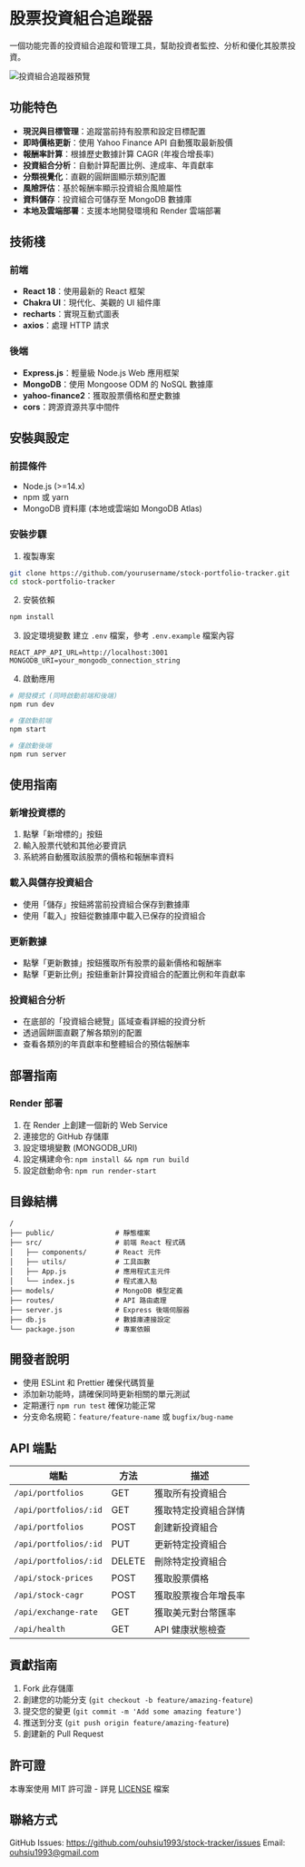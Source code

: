 # 股票投資組合追蹤器

一個功能完善的投資組合追蹤和管理工具，幫助投資者監控、分析和優化其股票投資。

![投資組合追蹤器預覽](screenshots/stock-tracker.gif)

## 功能特色

- **現況與目標管理**：追蹤當前持有股票和設定目標配置
- **即時價格更新**：使用 Yahoo Finance API 自動獲取最新股價
- **報酬率計算**：根據歷史數據計算 CAGR (年複合增長率)
- **投資組合分析**：自動計算配置比例、達成率、年貢獻率
- **分類視覺化**：直觀的圓餅圖顯示類別配置
- **風險評估**：基於報酬率顯示投資組合風險屬性
- **資料儲存**：投資組合可儲存至 MongoDB 數據庫
- **本地及雲端部署**：支援本地開發環境和 Render 雲端部署

## 技術棧

### 前端
- **React 18**：使用最新的 React 框架
- **Chakra UI**：現代化、美觀的 UI 組件庫
- **recharts**：實現互動式圖表
- **axios**：處理 HTTP 請求

### 後端
- **Express.js**：輕量級 Node.js Web 應用框架
- **MongoDB**：使用 Mongoose ODM 的 NoSQL 數據庫
- **yahoo-finance2**：獲取股票價格和歷史數據
- **cors**：跨源資源共享中間件

## 安裝與設定

### 前提條件
- Node.js (>=14.x)
- npm 或 yarn
- MongoDB 資料庫 (本地或雲端如 MongoDB Atlas)

### 安裝步驟

1. 複製專案
```bash
git clone https://github.com/yourusername/stock-portfolio-tracker.git
cd stock-portfolio-tracker
```

2. 安裝依賴
```bash
npm install
```

3. 設定環境變數
建立 `.env` 檔案，參考 `.env.example` 檔案內容

```
REACT_APP_API_URL=http://localhost:3001
MONGODB_URI=your_mongodb_connection_string
```

4. 啟動應用
```bash
# 開發模式 (同時啟動前端和後端)
npm run dev

# 僅啟動前端
npm start

# 僅啟動後端
npm run server
```

## 使用指南

### 新增投資標的
1. 點擊「新增標的」按鈕
2. 輸入股票代號和其他必要資訊
3. 系統將自動獲取該股票的價格和報酬率資料

### 載入與儲存投資組合
- 使用「儲存」按鈕將當前投資組合保存到數據庫
- 使用「載入」按鈕從數據庫中載入已保存的投資組合

### 更新數據
- 點擊「更新數據」按鈕獲取所有股票的最新價格和報酬率
- 點擊「更新比例」按鈕重新計算投資組合的配置比例和年貢獻率

### 投資組合分析
- 在底部的「投資組合總覽」區域查看詳細的投資分析
- 透過圓餅圖直觀了解各類別的配置
- 查看各類別的年貢獻率和整體組合的預估報酬率

## 部署指南

### Render 部署
1. 在 Render 上創建一個新的 Web Service
2. 連接您的 GitHub 存儲庫
3. 設定環境變數 (MONGODB_URI)
4. 設定構建命令: `npm install && npm run build`
5. 設定啟動命令: `npm run render-start`

## 目錄結構

```
/
├── public/               # 靜態檔案
├── src/                  # 前端 React 程式碼
│   ├── components/       # React 元件
│   ├── utils/            # 工具函數
│   ├── App.js            # 應用程式主元件
│   └── index.js          # 程式進入點
├── models/               # MongoDB 模型定義
├── routes/               # API 路由處理
├── server.js             # Express 後端伺服器
├── db.js                 # 數據庫連接設定
└── package.json          # 專案依賴
```

## 開發者說明

- 使用 ESLint 和 Prettier 確保代碼質量
- 添加新功能時，請確保同時更新相關的單元測試
- 定期運行 `npm run test` 確保功能正常
- 分支命名規範：`feature/feature-name` 或 `bugfix/bug-name`

## API 端點

| 端點 | 方法 | 描述 |
|------|------|------|
| `/api/portfolios` | GET | 獲取所有投資組合 |
| `/api/portfolios/:id` | GET | 獲取特定投資組合詳情 |
| `/api/portfolios` | POST | 創建新投資組合 |
| `/api/portfolios/:id` | PUT | 更新特定投資組合 |
| `/api/portfolios/:id` | DELETE | 刪除特定投資組合 |
| `/api/stock-prices` | POST | 獲取股票價格 |
| `/api/stock-cagr` | POST | 獲取股票複合年增長率 |
| `/api/exchange-rate` | GET | 獲取美元對台幣匯率 |
| `/api/health` | GET | API 健康狀態檢查 |

## 貢獻指南

1. Fork 此存儲庫
2. 創建您的功能分支 (`git checkout -b feature/amazing-feature`)
3. 提交您的變更 (`git commit -m 'Add some amazing feature'`)
4. 推送到分支 (`git push origin feature/amazing-feature`)
5. 創建新的 Pull Request

## 許可證

本專案使用 MIT 許可證 - 詳見 [LICENSE](LICENSE) 檔案

## 聯絡方式

GitHub Issues: https://github.com/ouhsiu1993/stock-tracker/issues
Email: ouhsiu1993@gmail.com